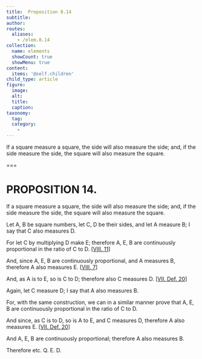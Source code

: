 ```yaml
---
title:  Proposition 8.14
subtitle: 
author:
routes:
  aliases:
    - /elem.8.14
collection:
  name: elements
  showCount: true
  showMenu: true
content:
  items: '@self.children'
child_type: article
figure:
  image:
  alt:
  title:
  caption:
taxonomy:
  tag:
  category:
    - 
---
```


<p>
       <hi rend="ital">If a square measure a square, the side will also measure the side; and, if the side measure the side, the square will also measure the square.</hi>
      </p>

===

<h1>PROPOSITION 14.</h1>
<p>
       <span class="ital">If a square measure a square, the side will also measure the side; and, if the side measure the side, the square will also measure the square.</span>
      </p>

<p>Let <span class="ital">A</span>, <span class="ital">B</span> be square numbers, let <span class="ital">C</span>, <span class="ital">D</span> be their sides, and let <span class="ital">A</span> measure <span class="ital">B</span>; I say that <span class="ital">C</span> also measures <span class="ital">D</span>. 
      </p>

<p>For let <span class="ital">C</span> by multiplying <span class="ital">D</span> make <span class="ital">E</span>; therefore <span class="ital">A</span>, <span class="ital">E</span>, <span class="ital">B</span> are continuously proportional in the ratio of <span class="ital">C</span> to <span class="ital">D</span>. [<a href="/elem.8.11">VIII. 11</a>] </p>

<p>And, since <span class="ital">A</span>, <span class="ital">E</span>, <span class="ital">B</span> are continuously proportional, and <span class="ital">A</span> measures <span class="ital">B</span>, therefore <span class="ital">A</span> also measures <span class="ital">E</span>. [<a href="/elem.8.7">VIII. 7</a>] <pb n="368"/></p>

<p>And, as <span class="ital">A</span> is to <span class="ital">E</span>, so is <span class="ital">C</span> to <span class="ital">D</span>; therefore also <span class="ital">C</span> measures <span class="ital">D</span>. [<a href="/elem.7.def.20">VII. Def. 20</a>] </p>

<p>Again, let <span class="ital">C</span> measure <span class="ital">D</span>; I say that <span class="ital">A</span> also measures <span class="ital">B</span>. </p>

<p>For, with the same construction, we can in a similar manner prove that <span class="ital">A</span>, <span class="ital">E</span>, <span class="ital">B</span> are continuously proportional in the ratio of <span class="ital">C</span> to <span class="ital">D</span>. </p>

<p>And since, as <span class="ital">C</span> is to <span class="ital">D</span>, so is <span class="ital">A</span> to <span class="ital">E</span>, and <span class="ital">C</span> measures <span class="ital">D</span>, therefore <span class="ital">A</span> also measures <span class="ital">E</span>. [<a href="/elem.7.def.20">VII. Def. 20</a>] </p>

<p>And <span class="ital">A</span>, <span class="ital">E</span>, <span class="ital">B</span> are continuously proportional; therefore <span class="ital">A</span> also measures <span class="ital">B</span>. </p>

<p>Therefore etc. Q. E. D.</p>
